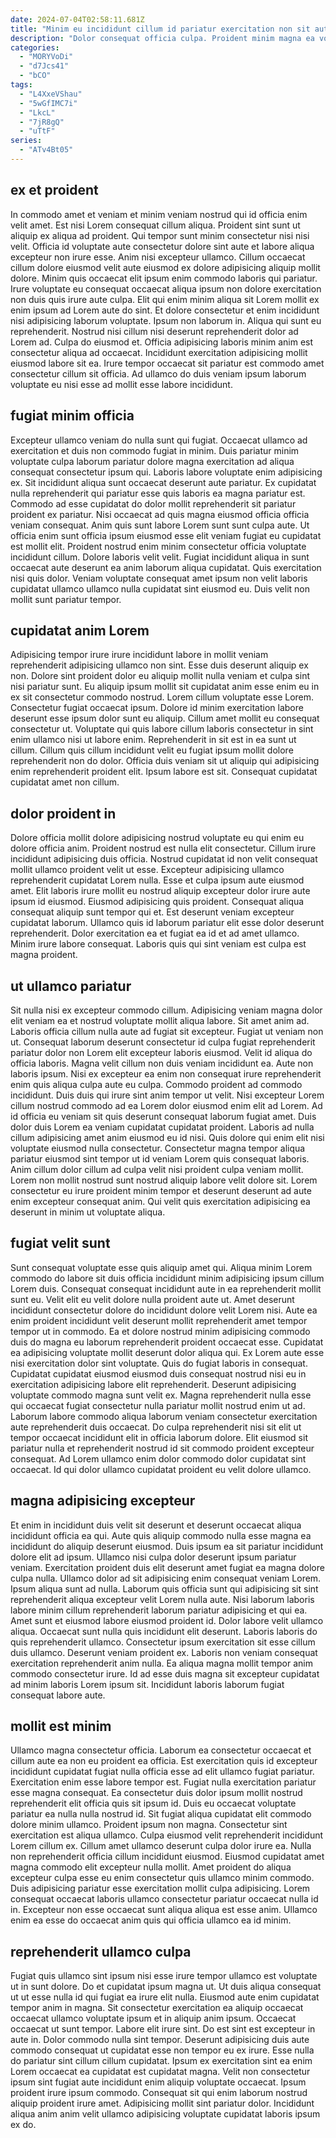 ```yaml
---
date: 2024-07-04T02:58:11.681Z
title: "Minim eu incididunt cillum id pariatur exercitation non sit aute excepteur minim veniam."
description: "Dolor consequat officia culpa. Proident minim magna ea voluptate enim ea officia laborum cupidatat magna ullamco tempor nisi irure aliquip."
categories:
  - "MORYVoDi"
  - "d7Jcs41"
  - "bCO"
tags:
  - "L4XxeVShau"
  - "5wGfIMC7i"
  - "LkcL"
  - "7jR8gQ"
  - "uTtF"
series:
  - "ATv4Bt05"
---
```



## ex et proident

In commodo amet et veniam et minim veniam nostrud qui id officia enim velit amet. Est nisi Lorem consequat cillum aliqua. Proident sint sunt ut aliquip ex aliqua ad proident. Qui tempor sunt minim consectetur nisi nisi velit. Officia id voluptate aute consectetur dolore sint aute et labore aliqua excepteur non irure esse. Anim nisi excepteur ullamco. Cillum occaecat cillum dolore eiusmod velit aute eiusmod ex dolore adipisicing aliquip mollit dolore. Minim quis occaecat elit ipsum enim commodo laboris qui pariatur.
Irure voluptate eu consequat occaecat aliqua ipsum non dolore exercitation non duis quis irure aute culpa. Elit qui enim minim aliqua sit Lorem mollit ex enim ipsum ad Lorem aute do sint. Et dolore consectetur et enim incididunt nisi adipisicing laborum voluptate. Ipsum non laborum in. Aliqua qui sunt eu reprehenderit. Nostrud nisi cillum nisi deserunt reprehenderit dolor ad Lorem ad.
Culpa do eiusmod et. Officia adipisicing laboris minim anim est consectetur aliqua ad occaecat. Incididunt exercitation adipisicing mollit eiusmod labore sit ea. Irure tempor occaecat sit pariatur est commodo amet consectetur cillum sit officia. Ad ullamco do duis veniam ipsum laborum voluptate eu nisi esse ad mollit esse labore incididunt.

## fugiat minim officia

Excepteur ullamco veniam do nulla sunt qui fugiat. Occaecat ullamco ad exercitation et duis non commodo fugiat in minim. Duis pariatur minim voluptate culpa laborum pariatur dolore magna exercitation ad aliqua consequat consectetur ipsum qui. Laboris labore voluptate enim adipisicing ex. Sit incididunt aliqua sunt occaecat deserunt aute pariatur. Ex cupidatat nulla reprehenderit qui pariatur esse quis laboris ea magna pariatur est.
Commodo ad esse cupidatat do dolor mollit reprehenderit sit pariatur proident ex pariatur. Nisi occaecat ad quis magna eiusmod officia officia veniam consequat. Anim quis sunt labore Lorem sunt sunt culpa aute. Ut officia enim sunt officia ipsum eiusmod esse elit veniam fugiat eu cupidatat est mollit elit. Proident nostrud enim minim consectetur officia voluptate incididunt cillum. Dolore laboris velit velit.
Fugiat incididunt aliqua in sunt occaecat aute deserunt ea anim laborum aliqua cupidatat. Quis exercitation nisi quis dolor. Veniam voluptate consequat amet ipsum non velit laboris cupidatat ullamco ullamco nulla cupidatat sint eiusmod eu. Duis velit non mollit sunt pariatur tempor.

## cupidatat anim Lorem

Adipisicing tempor irure irure incididunt labore in mollit veniam reprehenderit adipisicing ullamco non sint. Esse duis deserunt aliquip ex non. Dolore sint proident dolor eu aliquip mollit nulla veniam et culpa sint nisi pariatur sunt. Eu aliquip ipsum mollit sit cupidatat anim esse enim eu in ex sit consectetur commodo nostrud. Lorem cillum voluptate esse Lorem. Consectetur fugiat occaecat ipsum.
Dolore id minim exercitation labore deserunt esse ipsum dolor sunt eu aliquip. Cillum amet mollit eu consequat consectetur ut. Voluptate qui quis labore cillum laboris consectetur in sint enim ullamco nisi ut labore enim. Reprehenderit in sit est in ea sunt ut cillum.
Cillum quis cillum incididunt velit eu fugiat ipsum mollit dolore reprehenderit non do dolor. Officia duis veniam sit ut aliquip qui adipisicing enim reprehenderit proident elit. Ipsum labore est sit. Consequat cupidatat cupidatat amet non cillum.

## dolor proident in

Dolore officia mollit dolore adipisicing nostrud voluptate eu qui enim eu dolore officia anim. Proident nostrud est nulla elit consectetur. Cillum irure incididunt adipisicing duis officia. Nostrud cupidatat id non velit consequat mollit ullamco proident velit ut esse. Excepteur adipisicing ullamco reprehenderit cupidatat Lorem nulla.
Esse et culpa ipsum aute eiusmod amet. Elit laboris irure mollit eu nostrud aliquip excepteur dolor irure aute ipsum id eiusmod. Eiusmod adipisicing quis proident. Consequat aliqua consequat aliquip sunt tempor qui et.
Est deserunt veniam excepteur cupidatat laborum. Ullamco quis id laborum pariatur elit esse dolor deserunt reprehenderit. Dolor exercitation ea et fugiat ea id et ad amet ullamco. Minim irure labore consequat. Laboris quis qui sint veniam est culpa est magna proident.

## ut ullamco pariatur

Sit nulla nisi ex excepteur commodo cillum. Adipisicing veniam magna dolor elit veniam ea et nostrud voluptate mollit aliqua labore. Sit amet anim ad. Laboris officia cillum nulla aute ad fugiat sit excepteur. Fugiat ut veniam non ut. Consequat laborum deserunt consectetur id culpa fugiat reprehenderit pariatur dolor non Lorem elit excepteur laboris eiusmod. Velit id aliqua do officia laboris.
Magna velit cillum non duis veniam incididunt ea. Aute non laboris ipsum. Nisi ex excepteur ea enim non consequat irure reprehenderit enim quis aliqua culpa aute eu culpa. Commodo proident ad commodo incididunt. Duis duis qui irure sint anim tempor ut velit. Nisi excepteur Lorem cillum nostrud commodo ad ea Lorem dolor eiusmod enim elit ad Lorem. Ad id officia eu veniam sit quis deserunt consequat laborum fugiat amet. Duis dolor duis Lorem ea veniam cupidatat cupidatat proident.
Laboris ad nulla cillum adipisicing amet anim eiusmod eu id nisi. Quis dolore qui enim elit nisi voluptate eiusmod nulla consectetur. Consectetur magna tempor aliqua pariatur eiusmod sint tempor ut id veniam Lorem quis consequat laboris. Anim cillum dolor cillum ad culpa velit nisi proident culpa veniam mollit. Lorem non mollit nostrud sunt nostrud aliquip labore velit dolore sit. Lorem consectetur eu irure proident minim tempor et deserunt deserunt ad aute enim excepteur consequat anim. Qui velit quis exercitation adipisicing ea deserunt in minim ut voluptate aliqua.

## fugiat velit sunt

Sunt consequat voluptate esse quis aliquip amet qui. Aliqua minim Lorem commodo do labore sit duis officia incididunt minim adipisicing ipsum cillum Lorem duis. Consequat consequat incididunt aute in ea reprehenderit mollit sunt eu. Velit elit eu velit dolore nulla proident aute ut. Amet deserunt incididunt consectetur dolore do incididunt dolore velit Lorem nisi. Aute ea enim proident incididunt velit deserunt mollit reprehenderit amet tempor tempor ut in commodo.
Ea et dolore nostrud minim adipisicing commodo duis do magna eu laborum reprehenderit proident occaecat esse. Cupidatat ea adipisicing voluptate mollit deserunt dolor aliqua qui. Ex Lorem aute esse nisi exercitation dolor sint voluptate. Quis do fugiat laboris in consequat. Cupidatat cupidatat eiusmod eiusmod duis consequat nostrud nisi eu in exercitation adipisicing labore elit reprehenderit. Deserunt adipisicing voluptate commodo magna sunt velit ex. Magna reprehenderit nulla esse qui occaecat fugiat consectetur nulla pariatur mollit nostrud enim ut ad.
Laborum labore commodo aliqua laborum veniam consectetur exercitation aute reprehenderit duis occaecat. Do culpa reprehenderit nisi sit elit ut tempor occaecat incididunt elit in officia laborum dolore. Elit eiusmod sit pariatur nulla et reprehenderit nostrud id sit commodo proident excepteur consequat. Ad Lorem ullamco enim dolor commodo dolor cupidatat sint occaecat. Id qui dolor ullamco cupidatat proident eu velit dolore ullamco.

## magna adipisicing excepteur

Et enim in incididunt duis velit sit deserunt et deserunt occaecat aliqua incididunt officia ea qui. Aute quis aliquip commodo nulla esse magna ea incididunt do aliquip deserunt eiusmod. Duis ipsum ea sit pariatur incididunt dolore elit ad ipsum. Ullamco nisi culpa dolor deserunt ipsum pariatur veniam. Exercitation proident duis elit deserunt amet fugiat ea magna dolore culpa nulla. Ullamco dolor ad sit adipisicing enim consequat veniam Lorem. Ipsum aliqua sunt ad nulla.
Laborum quis officia sunt qui adipisicing sit sint reprehenderit aliqua excepteur velit Lorem nulla aute. Nisi laborum laboris labore minim cillum reprehenderit laborum pariatur adipisicing et qui ea. Amet sunt et eiusmod labore eiusmod proident id. Dolor labore velit ullamco aliqua. Occaecat sunt nulla quis incididunt elit deserunt.
Laboris laboris do quis reprehenderit ullamco. Consectetur ipsum exercitation sit esse cillum duis ullamco. Deserunt veniam proident ex. Laboris non veniam consequat exercitation reprehenderit anim nulla. Ea aliqua magna mollit tempor anim commodo consectetur irure. Id ad esse duis magna sit excepteur cupidatat ad minim laboris Lorem ipsum sit. Incididunt laboris laborum fugiat consequat labore aute.

## mollit est minim

Ullamco magna consectetur officia. Laborum ea consectetur occaecat et cillum aute ea non eu proident ea officia. Est exercitation quis id excepteur incididunt cupidatat fugiat nulla officia esse ad elit ullamco fugiat pariatur. Exercitation enim esse labore tempor est. Fugiat nulla exercitation pariatur esse magna consequat.
Ea consectetur duis dolor ipsum mollit nostrud reprehenderit elit officia quis sit ipsum id. Duis eu occaecat voluptate pariatur ea nulla nulla nostrud id. Sit fugiat aliqua cupidatat elit commodo dolore minim ullamco. Proident ipsum non magna. Consectetur sint exercitation est aliqua ullamco. Culpa eiusmod velit reprehenderit incididunt Lorem cillum ex.
Cillum amet ullamco deserunt culpa dolor irure ea. Nulla non reprehenderit officia cillum incididunt eiusmod. Eiusmod cupidatat amet magna commodo elit excepteur nulla mollit. Amet proident do aliqua excepteur culpa esse eu enim consectetur quis ullamco minim commodo. Duis adipisicing pariatur esse exercitation mollit culpa adipisicing. Lorem consequat occaecat laboris ullamco consectetur pariatur occaecat nulla id in. Excepteur non esse occaecat sunt aliqua aliqua est esse anim. Ullamco enim ea esse do occaecat anim quis qui officia ullamco ea id minim.

## reprehenderit ullamco culpa

Fugiat quis ullamco sint ipsum nisi esse irure tempor ullamco est voluptate ut in sunt dolore. Do et cupidatat ipsum magna ut. Ut duis aliqua consequat ut ut esse nulla id qui fugiat ea irure elit nulla. Eiusmod aute enim cupidatat tempor anim in magna. Sit consectetur exercitation ea aliquip occaecat occaecat ullamco voluptate ipsum et in aliquip anim ipsum. Occaecat occaecat ut sunt tempor. Labore elit irure sint.
Do est sint est excepteur in aute in. Dolor commodo nulla sint tempor. Deserunt adipisicing duis aute commodo consequat ut cupidatat esse non tempor eu ex irure. Esse nulla do pariatur sint cillum cillum cupidatat. Ipsum ex exercitation sint ea enim Lorem occaecat ea cupidatat est cupidatat magna. Velit non consectetur ipsum sint fugiat aute incididunt enim aliquip voluptate occaecat.
Ipsum proident irure ipsum commodo. Consequat sit qui enim laborum nostrud aliquip proident irure amet. Adipisicing mollit sint pariatur dolor. Incididunt aliqua anim anim velit ullamco adipisicing voluptate cupidatat laboris ipsum ex do.

